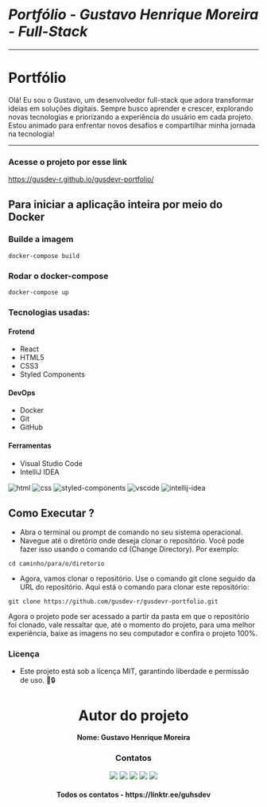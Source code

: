 # **_Portfólio - Gustavo Henrique Moreira - Full-Stack_**

---

<h1>Portfólio</h1>

Olá! Eu sou o Gustavo, um desenvolvedor full-stack que adora transformar ideias em soluções digitais. Sempre busco aprender e crescer, explorando novas tecnologias e priorizando a experiência do usuário em cada projeto. Estou animado para enfrentar novos desafios e compartilhar minha jornada na tecnologia!

---

### Acesse o projeto por esse link
https://gusdev-r.github.io/gusdevr-portfolio/

## Para iniciar a aplicação inteira por meio do Docker

### Builde a imagem

```
docker-compose build
```

### Rodar o **docker-compose**

```
docker-compose up
```

### Tecnologias usadas:

#### Frotend

- React
- HTML5
- CSS3
- Styled Components

#### DevOps

- Docker
- Git
- GitHub

#### Ferramentas

- Visual Studio Code
- IntelliJ IDEA

<div style="display: inline_block;>
 <img align="center" alt="react" src="https://img.shields.io/badge/React-20232A?style=for-the-badge&logo=react&logoColor=61DAFB"/>
    <img align="center" alt="html" src="https://img.shields.io/badge/HTML5-E34F26?style=for-the-badge&logo=html5&logoColor=white"/>
    <img align="center" alt="css" src="https://img.shields.io/badge/CSS3-1572B6?style=for-the-badge&logo=css3&logoColor=white"/>
    <img align="center" alt="styled-components" src="https://img.shields.io/badge/styled--components-DB7093?style=for-the-badge&logo=styled-components&logoColor=white"/>
    <img align="center" alt="vscode" src="https://img.shields.io/badge/Visual_Studio_Code-0078D4?style=for-the-badge&logo=visual%20studio%20code&logoColor=white"/>
    <img align="center" alt="intellij-idea" src="https://img.shields.io/badge/Intellij%20Idea-000?logo=intellij-idea&style=for-the-badge"/>
</div>

## Como Executar ?

- Abra o terminal ou prompt de comando no seu sistema operacional.
- Navegue até o diretório onde deseja clonar o repositório. Você pode fazer isso usando o comando cd (Change Directory). Por exemplo:
```
cd caminho/para/o/diretorio
```
- Agora, vamos clonar o repositório. Use o comando git clone seguido da URL do repositório. Aqui está o comando para clonar este repositório:
```
git clone https://github.com/gusdev-r/gusdevr-portfolio.git
```
Agora o projeto pode ser acessado a partir da pasta em que o repositório foi clonado, vale ressaltar que, até o momento do projeto, para uma melhor 
experiência, baixe as imagens no seu computador e confira o projeto 100%.

### Licença 
- Este projeto está sob a licença MIT, garantindo liberdade e permissão de uso. 📜🔒

<h1 align="center">
  Autor do projeto
</h1>
<p align="center">
  <b>Nome: Gustavo Henrique Moreira</b>
</p>
<h3 align="center">
  Contatos
</h3>

<div align="center">
  <a href="https://www.instagram.com/gusdev_r?igsh=MWltaGVpNjhoNWRidA==" target="_blank"><img src="https://img.shields.io/badge/Instagram-E4405F?style=for-the-badge&logo=instagram&logoColor=white" target="_blank"></a>
  <a href="https://www.linkedin.com/in/0812-gus-dev-java/" target="_blank"><img src="https://img.shields.io/badge/LinkedIn-0077B5?style=for-the-badge&logo=linkedin&logoColor=white" target="_blank"></a>
  <a href="https://www.tiktok.com/@gusdev_r" target="_blank"><img src="https://img.shields.io/badge/TikTok-000000?style=for-the-badge&logo=tiktok&logoColor=white" target="_blank"></a>
  <a href="https://discord.gg/5JCRr5NFMF" target="_blank"><img src="https://img.shields.io/badge/Discord-7289DA?style=for-the-badge&logo=discord&logoColor=white" target="_blank"></a>
  <a href="mailto:g.hen.moreira@gmail.com"><img src="https://img.shields.io/badge/-Gmail-%23333?style=for-the-badge&logo=gmail&logoColor=white" target="_blank"></a>
</div>

<h4 align="center">
  Todos os contatos - https://linktr.ee/guhsdev
</h4>
